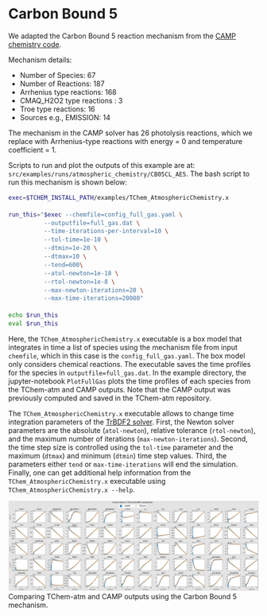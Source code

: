 # **Carbon Bound 5**
We adapted the Carbon Bound 5 reaction mechanism from the [CAMP chemistry code](https://github.com/open-atmos/camp/tree/main/mechanisms/cb05cl_ae5).

Mechanism details:

* Number of Species: 67
* Number of Reactions: 187
* Arrhenius type reactions: 168
* CMAQ_H2O2 type reactions : 3
* Troe type reactions: 16
* Sources e.g., EMISSION: 14

The mechanism in the CAMP solver has 26 photolysis reactions, which we replace with Arrhenius-type reactions with energy = 0  and temperature coefficient = 1.

Scripts to run and plot the outputs of this example are at: ``src/examples/runs/atmospheric_chemistry/CB05CL_AE5``. The bash script to run this mechanism is shown below:


```bash
exec=$TCHEM_INSTALL_PATH/examples/TChem_AtmosphericChemistry.x

run_this="$exec --chemfile=config_full_gas.yaml \
          --outputfile=full_gas.dat \
          --time-iterations-per-interval=10 \
          --tol-time=1e-10 \
          --dtmin=1e-20 \
          --dtmax=10 \
          --tend=600\
          --atol-newton=1e-18 \
          --rtol-newton=1e-8 \
          --max-newton-iterations=20 \
          --max-time-iterations=20000"

echo $run_this
eval $run_this
```

Here, the ``TChem_AtmosphericChemistry.x`` executable is a box model that integrates in time a list of species using the mechanism file from input ``chemfile``, which in this case is the ``config_full_gas.yaml``. The box model only considers chemical reactions. The executable saves the time profiles for the species in ``outputfile=full_gas.dat``. In the example directory, the jupyter-notebook ``PlotFullGas`` plots the time profiles of each species from the TChem-atm and CAMP outputs. Note that the CAMP output was previously computed and saved in the TChem-atm repository.

The ``TChem_AtmosphericChemistry.x`` executable allows to change time integration parameters of the [TrBDF2 solver](https://github.com/sandialabs/Tines?tab=readme-ov-file#timeintegration). First, the Newton solver parameters are the
absolute (``atol-newton``), relative tolerance (``rtol-newton``), and the maximum number of iterations (``max-newton-iterations``). Second, the time step size is controlled using the ``tol-time`` parameter and the maximum (``dtmax``) and minimum (``dtmin``) time step values. Third, the parameters either ``tend`` or ``max-time-iterations`` will end the simulation. Finally, one can get additional help information from the ``TChem_AtmosphericChemistry.x`` executable using ``TChem_AtmosphericChemistry.x --help``.


![TChem-atm vs CAMP](figures/carbonB5TChemvsCAMP.png)
Comparing TChem-atm and CAMP outputs using the Carbon Bound 5 mechanism.
